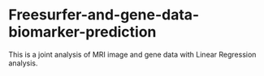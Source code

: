 # Freesurfer-and-gene-data-biomarker-prediction
This is a joint analysis of MRI image and gene data with Linear Regression analysis. 

